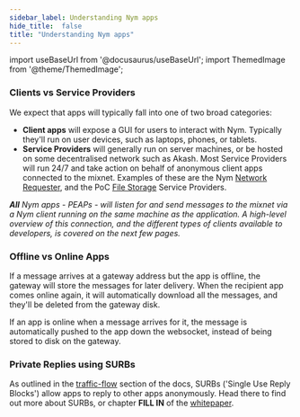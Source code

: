 ```yaml
---
sidebar_label: Understanding Nym apps 
hide_title:  false
title: "Understanding Nym apps"
---
```


import useBaseUrl from '@docusaurus/useBaseUrl';
import ThemedImage from '@theme/ThemedImage';

### Clients vs Service Providers
We expect that apps will typically fall into one of two broad categories:

* **Client apps** will expose a GUI for users to interact with Nym. Typically they'll run on user devices, such as laptops, phones, or tablets.
* **Service Providers** will generally run on server machines, or be hosted on some decentralised network such as Akash. Most Service Providers will run 24/7 and take action on behalf of anonymous client apps connected to the mixnet. Examples of these are the Nym [Network Requester](/docs/next/run-nodes/nodes/requester), and the PoC [File Storage](/docs/next/run-nodes/nodes/file-storage) Service Providers. 

_**All** Nym apps - PEAPs - will listen for and send messages to the mixnet via a Nym client running on the same machine as the application. A high-level overview of this connection, and the different types of clients available to developers, is covered on the next few pages._ 

### Offline vs Online Apps
If a message arrives at a gateway address but the app is offline, the gateway will store the messages for later delivery. When the recipient app comes online again, it will automatically download all the messages, and they'll be deleted from the gateway disk.

If an app is online when a message arrives for it, the message is automatically pushed to the app down the websocket, instead of being stored to disk on the gateway.

### Private Replies using SURBs

As outlined in the [traffic-flow](/docs/next/architecture/traffic-flow) section of the docs, SURBs ('Single Use Reply Blocks') allow apps to reply to other apps anonymously. Head there to find out more about SURBs, or chapter **FILL IN** of the [whitepaper](https://nymtech.net/nym-whitepaper.pdf).
